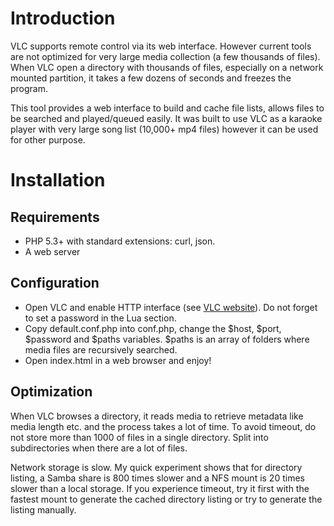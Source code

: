 # Introduction 

VLC supports remote control via its web interface. However current tools are not optimized for very large media collection (a few thousands of files). When VLC open a directory with thousands of files, especially on a network mounted partition, it takes a few dozens of seconds and freezes the program.

This tool provides a web interface to build and cache file lists, allows files to be searched and played/queued easily. It was built to use VLC as a karaoke player with very large song list (10,000+ mp4 files) however it can be used for other purpose.

# Installation

## Requirements

- PHP 5.3+ with standard extensions: curl, json.
- A web server

## Configuration

- Open VLC and enable HTTP interface (see [VLC website](https://wiki.videolan.org/Documentation:Modules/http_intf/#VLC_2.0.0_and_later)). Do not forget to set a password in the Lua section.
- Copy default.conf.php into conf.php, change the $host, $port, $password and $paths variables. $paths is an array of folders where media files are recursively searched.
- Open index.html in a web browser and enjoy!

## Optimization

When VLC browses a directory, it reads media to retrieve metadata like media length etc. and the process takes a lot of time. To avoid timeout, do not store more than 1000 of files in a single directory. Split into subdirectories when there are a lot of files.

Network storage is slow. My quick experiment shows that for directory listing, a Samba share is 800 times slower and a NFS mount is 20 times slower than a local storage. If you experience timeout, try it first with the fastest mount to generate the cached directory listing or try to generate the listing manually.
